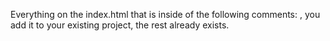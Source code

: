 Everything on the index.html that is inside of the following comments: <!-- TO ADD -->, you add it to your existing project, the rest already exists.